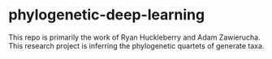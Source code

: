 # phylogenetic-deep-learning
This repo is primarily the work of Ryan Huckleberry and Adam Zawierucha. This research project is inferring the phylogenetic quartets of generate taxa.
